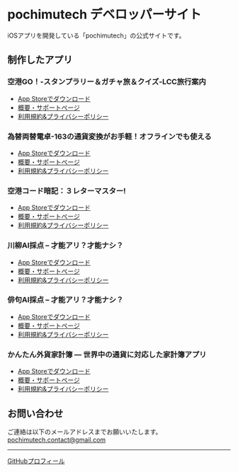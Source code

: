 # pochimutech デベロッパーサイト

iOSアプリを開発している「pochimutech」の公式サイトです。

## 制作したアプリ

### 空港GO！-スタンプラリー＆ガチャ旅＆クイズ-LCC旅行案内
- [App Storeでダウンロード](https://apps.apple.com/jp/app/%E7%A9%BA%E6%B8%AFgo-%E3%82%B9%E3%82%BF%E3%83%B3%E3%83%97%E3%83%A9%E3%83%AA%E3%83%BC-%E3%82%AC%E3%83%81%E3%83%A3%E6%97%85-%E3%82%AF%E3%82%A4%E3%82%BA-lcc%E6%97%85%E8%A1%8C%E6%A1%88%E5%86%85/id6747669651)
- [概要・サポートページ](https://shadow-zenith-da4.notion.site/GO-21b4767babff808e9cedd56999c71d26)
- [利用規約&プライバシーポリシー](https://shadow-zenith-da4.notion.site/GO-21b4767babff805f9188fef736b9d75d)

### 為替両替電卓-163の通貨変換がお手軽！オフラインでも使える
- [App Storeでダウンロード](https://apps.apple.com/jp/app/%E7%82%BA%E6%9B%BF%E4%B8%A1%E6%9B%BF%E9%9B%BB%E5%8D%93-163%E3%81%AE%E9%80%9A%E8%B2%A8%E5%A4%89%E6%8F%9B%E3%81%8C%E3%81%8A%E6%89%8B%E8%BB%BD-%E3%82%AA%E3%83%95%E3%83%A9%E3%82%A4%E3%83%B3%E3%81%A7%E3%82%82%E4%BD%BF%E3%81%88%E3%82%8B/id6749210576)
- [概要・サポートページ](https://shadow-zenith-da4.notion.site/23d4767babff8036bec8fea0658e2a2e)
- [利用規約&プライバシーポリシー](https://shadow-zenith-da4.notion.site/23d4767babff809c9deffedecf8941a2)

### 空港コード暗記：３レターマスター!
- [App Storeでダウンロード](https://apps.apple.com/jp/app/%E7%A9%BA%E6%B8%AF%E3%82%B3%E3%83%BC%E3%83%89%E6%9A%97%E8%A8%98-%EF%BC%93%E3%83%AC%E3%82%BF%E3%83%BC%E3%83%9E%E3%82%B9%E3%82%BF%E3%83%BC/id6749082421)
- [概要・サポートページ](https://shadow-zenith-da4.notion.site/23a4767babff8006bf57eeaab23c85cf)
- [利用規約&プライバシーポリシー](https://shadow-zenith-da4.notion.site/23a4767babff80c3a1fac2ff1ef6d97f)

### 川柳AI採点 – 才能アリ？才能ナシ？
- [App Storeでダウンロード](https://apps.apple.com/jp/app/%E5%B7%9D%E6%9F%B3ai%E6%8E%A1%E7%82%B9-%E6%89%8D%E8%83%BD%E3%82%A2%E3%83%AA-%E6%89%8D%E8%83%BD%E3%83%8A%E3%82%B7/id6751155583)
- [概要・サポートページ](https://shadow-zenith-da4.notion.site/AI-24f4767babff8081b7e4f53c22ee04b5)
- [利用規約&プライバシーポリシー](https://shadow-zenith-da4.notion.site/AI-24f4767babff80b285b0d5d048bd3096)

### 俳句AI採点 – 才能アリ？才能ナシ？
- [App Storeでダウンロード](https://apps.apple.com/jp/app/%E4%BF%B3%E5%8F%A5ai%E6%8E%A1%E7%82%B9-%E6%89%8D%E8%83%BD%E3%82%A2%E3%83%AA-%E6%89%8D%E8%83%BD%E3%83%8A%E3%82%B7/id6751759850)
- [概要・サポートページ](https://pochimutech.notion.site/AI-25d4767babff80d2aa4fd4b1609ac1e3)
- [利用規約&プライバシーポリシー](https://pochimutech.notion.site/AI-25d4767babff80a580bde7c0d31437b9)

### かんたん外貨家計簿 — 世界中の通貨に対応した家計簿アプリ
- [App Storeでダウンロード](https://apps.apple.com/jp/app/%E3%81%8B%E3%82%93%E3%81%9F%E3%82%93%E5%A4%96%E8%B2%A8%E5%AE%B6%E8%A8%88%E7%B0%BF-%E4%B8%96%E7%95%8C%E4%B8%AD%E3%81%AE%E9%80%9A%E8%B2%A8%E3%81%AB%E5%AF%BE%E5%BF%9C%E3%81%97%E3%81%9F%E5%AE%B6%E8%A8%88%E7%B0%BF%E3%82%A2%E3%83%97%E3%83%AA/id6752359925)
- [概要・サポートページ](https://pochimutech.notion.site/2684767babff801ca245e7fa1988505c)
- [利用規約&プライバシーポリシー](https://pochimutech.notion.site/2684767babff8084bc2efaad0d4513e4)

## お問い合わせ

ご連絡は以下のメールアドレスまでお願いいたします。
pochimutech.contact@gmail.com

---
[GitHubプロフィール](https://github.com/pochimutech)
